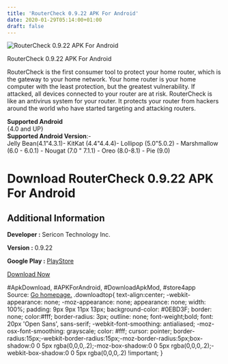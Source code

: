 ```yaml
---
title: 'RouterCheck 0.9.22 APK For Android'
date: 2020-01-29T05:14:00+01:00
draft: false
---
```


![RouterCheck 0.9.22 APK For Android](https://i1.wp.com/apkhome.net/wp-content/uploads/2020/01/RouterCheck-0.9.22.png "RouterCheck 0.9.22 APK For Android")

  

RouterCheck 0.9.22 APK For Android

RouterCheck is the first consumer tool to protect your home router, which is the gateway to your home network. Your home router is your home computer with the least protection, but the greatest vulnerability. If attacked, all devices connected to your router are at risk. RouterCheck is like an antivirus system for your router. It protects your router from hackers around the world who have started targeting and attacking routers.

**Supported Android**  
{4.0 and UP}  
**Supported Android Version**:-  
Jelly Bean(4.1"4.3.1)- KitKat (4.4"4.4.4)- Lollipop (5.0"5.0.2) - Marshmallow (6.0 - 6.0.1) - Nougat (7.0 " 7.1.1) - Oreo (8.0-8.1) - Pie (9.0)

Download RouterCheck 0.9.22 APK For Android
===========================================

Additional Information
----------------------

**Developer :** Sericon Technology Inc.

**Version :** 0.9.22

**Google Play :** [PlayStore](https://play.google.com/store/apps/details?id=com.Sericon.RouterCheck.client.android)

  

[Download Now](https://store4app.co/post/routercheck-0-9-22-apk-for-android_1580234752)

  
#ApkDownload, #APKForAndroid, #DownloadApkMod, #store4app  
Source: [Go homepage.](https://store4app.co/post/routercheck-0-9-22-apk-for-android_1580234752) .downloadtop{ text-align:center; -webkit-appearance: none; -moz-appearance: none; appearance: none; width: 100%; padding: 9px 9px 11px 13px; background-color: #0EBD3F; border: none; color:#fff; border-radius: 3px; outline: none; font-weight;bold; font: 20px 'Open Sans', sans-serif; -webkit-font-smoothing: antialiased; -moz-osx-font-smoothing: grayscale; color: #fff; cursor: pointer; border-radius:15px;-webkit-border-radius:15px;-moz-border-radius:5px;box-shadow:0 0 5px rgba(0,0,0,.2);-moz-box-shadow:0 0 5px rgba(0,0,0,.2);-webkit-box-shadow:0 0 5px rgba(0,0,0,.2) !important; }